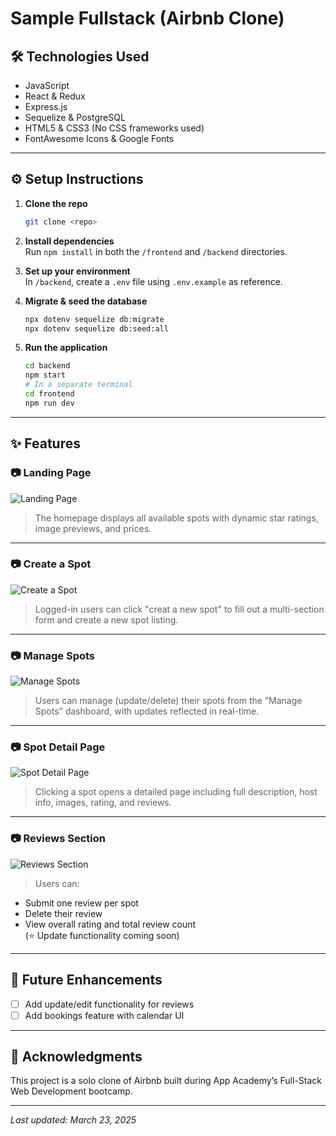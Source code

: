 # Sample Fullstack (Airbnb Clone)


## 🛠 Technologies Used

- JavaScript
- React & Redux
- Express.js
- Sequelize & PostgreSQL
- HTML5 & CSS3 (No CSS frameworks used)
- FontAwesome Icons & Google Fonts

---

## ⚙️ Setup Instructions

1. **Clone the repo**

   ```bash
   git clone <repo>
   ```

2. **Install dependencies**  
   Run `npm install` in both the `/frontend` and `/backend` directories.

3. **Set up your environment**  
   In `/backend`, create a `.env` file using `.env.example` as reference.

4. **Migrate & seed the database**

   ```bash
   npx dotenv sequelize db:migrate
   npx dotenv sequelize db:seed:all
   ```

5. **Run the application**
   ```bash
   cd backend
   npm start
   # In a separate terminal
   cd frontend
   npm run dev
   ```

---

## ✨ Features

### 📷 Landing Page

![Landing Page](https://redeem-innovations.com/wp-content/uploads/2025/03/Landing-Page2.jpg)  

> The homepage displays all available spots with dynamic star ratings, image previews, and prices.

---

### 📷 Create a Spot

![Create a Spot](https://redeem-innovations.com/wp-content/uploads/2025/03/create-a-new-spot.jpg)  
> Logged-in users can click "creat a new spot" to fill out a multi-section form and create a new spot listing.

---

### 📷 Manage Spots

![Manage Spots](https://redeem-innovations.com/wp-content/uploads/2025/03/manage-spots.jpg)  
> Users can manage (update/delete) their spots from the “Manage Spots” dashboard, with updates reflected in real-time.

---

### 📷 Spot Detail Page

![Spot Detail Page](https://redeem-innovations.com/wp-content/uploads/2025/03/spot-detail2-2.jpg)  
> Clicking a spot opens a detailed page including full description, host info, images, rating, and reviews.

---

### 📷 Reviews Section

![Reviews Section](https://redeem-innovations.com/wp-content/uploads/2025/03/reviews.jpg)  
> Users can:

- Submit one review per spot
- Delete their review
- View overall rating and total review count  
  (⭐ Update functionality coming soon)

---

## 🧠 Future Enhancements

- [ ] Add update/edit functionality for reviews
- [ ] Add bookings feature with calendar UI

---

## 🙌 Acknowledgments

This project is a solo clone of Airbnb built during App Academy’s Full-Stack Web Development bootcamp.

---

_Last updated: March 23, 2025_
